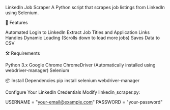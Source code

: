 LinkedIn Job Scraper
A Python script that scrapes job listings from LinkedIn using Selenium.

📌 Features

Automated Login to LinkedIn
Extract Job Titles and Application Links
Handles Dynamic Loading (Scrolls down to load more jobs)
Saves Data to CSV

🛠 Requirements

Python 3.x
Google Chrome
ChromeDriver (Automatically installed using webdriver-manager)
Selenium

📦 Install Dependencies
pip install selenium webdriver-manager

Configure Your LinkedIn Credentials
Modify linkedin_scraper.py:

USERNAME = "your-email@example.com"
PASSWORD = "your-password"
